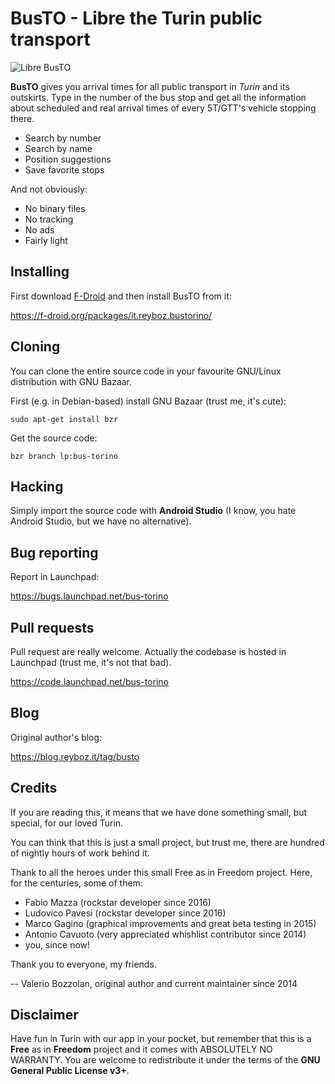 # BusTO - Libre the Turin public transport
![Libre BusTO](http://bustorino.reyboz.it/bus-torino/res/drawable-xhdpi/ic_launcher.png)

**BusTO** gives you arrival times for all public transport in *Turin* and its outskirts. Type in the number of the bus stop and get all the information about scheduled and real arrival times of every 5T/GTT's vehicle stopping there.

* Search by number
* Search by name
* Position suggestions
* Save favorite stops

And not obviously:
* No binary files
* No tracking
* No ads
* Fairly light

## Installing
First download [F-Droid](https://f-droid.org) and then install BusTO from it:

https://f-droid.org/packages/it.reyboz.bustorino/

## Cloning
You can clone the entire source code in your favourite GNU/Linux distribution with GNU Bazaar.

First (e.g. in Debian-based) install GNU Bazaar (trust me, it's cute):

    sudo apt-get install bzr

Get the source code:

    bzr branch lp:bus-torino

## Hacking
Simply import the source code with **Android Studio** (I know, you hate Android Studio, but we have no alternative).

## Bug reporting
Report in Launchpad:

https://bugs.launchpad.net/bus-torino

## Pull requests
Pull request are really welcome. Actually the codebase is hosted in Launchpad (trust me, it's not that bad).

https://code.launchpad.net/bus-torino

## Blog
Original author's blog:

https://blog.reyboz.it/tag/busto

## Credits
If you are reading this, it means that we have done something small, but special, for our loved Turin.

You can think that this is just a small project, but trust me, there are hundred of nightly hours of work behind it.

Thank to all the heroes under this small Free as in Freedom project. Here, for the centuries, some of them:

* Fabio Mazza (rockstar developer since 2016)
* Ludovico Pavesi (rockstar developer since 2016)
* Marco Gagino (graphical improvements and great beta testing in 2015)
* Antonio Cavuoto (very appreciated whishlist contributor since 2014)
* you, since now!

Thank you to everyone, my friends.

-- Valerio Bozzolan, original author and current maintainer since 2014

## Disclaimer
Have fun in Turin with our app in your pocket, but remember that this is a **Free** as in **Freedom** project and it comes with ABSOLUTELY NO WARRANTY. You are welcome to redistribute it under the terms of the **GNU General Public License v3+**.
